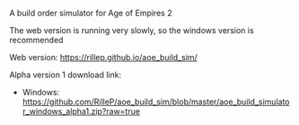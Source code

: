A build order simulator for Age of Empires 2

The web version is running very slowly, so the windows version is recommended

Web version: https://rillep.github.io/aoe_build_sim/


Alpha version 1 download link:

- Windows: https://github.com/RilleP/aoe_build_sim/blob/master/aoe_build_simulator_windows_alpha1.zip?raw=true
